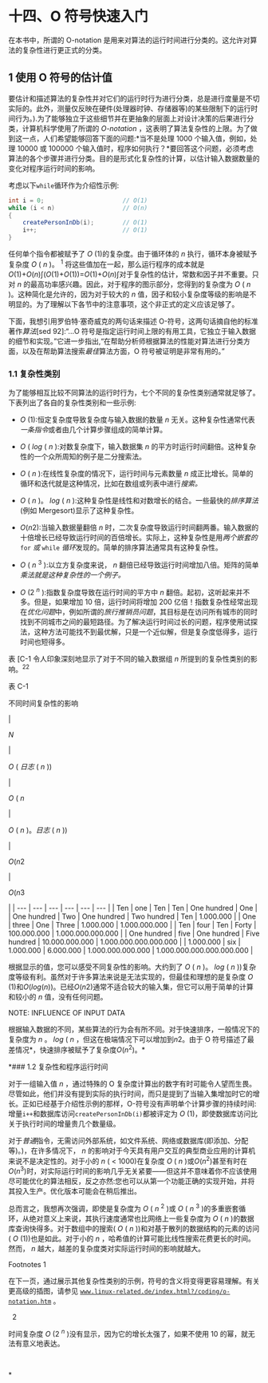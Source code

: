 # 十四、O 符号快速入门

在本书中，所谓的 O-notation 是用来对算法的运行时间进行分类的。这允许对算法的复杂性进行更正式的分类。

## 1 使用 O 符号的估计值

要估计和描述算法的复杂性并对它们的运行时行为进行分类，总是进行度量是不切实际的。此外，测量仅反映在硬件(处理器时钟、存储器等)的某些限制下的运行时间行为。).为了能够独立于这些细节并在更抽象的层面上对设计决策的后果进行分类，计算机科学使用了所谓的 *O-notation* ，这表明了算法复杂性的上限。为了做到这一点，人们希望能够回答下面的问题:*当不是处理 1000 个输入值，例如，处理 10000 或 100000 个输入值时，程序如何执行？*要回答这个问题，必须考虑算法的各个步骤并进行分类。目的是形式化复杂性的计算，以估计输入数据数量的变化对程序运行时间的影响。

考虑以下`while`循环作为介绍性示例:

```java
int i = 0;                      // O(1)
while (i < n)                   // O(n)
{
    createPersonInDb(i);        // O(1)
    i++;                        // O(1)
}

```

任何单个指令都被赋予了 *O* (1)的复杂度。由于循环体的 *n* 执行，循环本身被赋予复杂度 *O* ( *n* )。 <sup>1</sup> 将这些值加在一起，那么运行程序的成本就是*O*(1)+*O*(*n*)∫(*O*(1)+*O*(1))=*O*(1)+*O*(*n*)∫对于复杂性的估计，常数和因子并不重要。只对 *n* 的最高功率感兴趣。因此，对于程序的图示部分，您得到的复杂度为 *O* ( *n* )。这种简化是允许的，因为对于较大的 *n* 值，因子和较小复杂度等级的影响是不明显的。为了理解以下各节中的注意事项，这个非正式的定义应该足够了。

下面，我想引用罗伯特·塞奇威克的两句话来描述 O-符号，这两句话摘自他的标准著作*算法*[sed 92]:“...O 符号是指定运行时间上限的有用工具，它独立于输入数据的细节和实现。”它进一步指出,“在帮助分析师根据算法的性能对算法进行分类方面，以及在帮助算法搜索*最佳*算法方面，O 符号被证明是非常有用的。”

### 1.1 复杂性类别

为了能够相互比较不同算法的运行时行为，七个不同的复杂性类别通常就足够了。下表列出了各自的复杂性类别和一些示例:

*   *O* (1):恒定复杂度导致复杂度与输入数据的数量 *n* 无关。这种复杂性通常代表*一条指令*或者由几个计算步骤组成的简单计算。

*   *O* ( *log* ( *n* ):对数复杂度下，输入数据集 *n* 的平方时运行时间翻倍。这种复杂性的一个众所周知的例子是二分搜索法。

*   *O* ( *n* ):在线性复杂度的情况下，运行时间与元素数量 *n* 成正比增长。简单的循环和迭代就是这种情况，比如在数组或列表中进行*搜索。*

*   *O* ( *n* )。 *log* ( *n* ):这种复杂性是线性和对数增长的结合。一些最快的*排序算法*(例如 Mergesort)显示了这种复杂性。

*   *O*(*n*2):当输入数据量翻倍 *n* 时，二次复杂度导致运行时间翻两番。输入数据的十倍增长已经导致运行时间的百倍增长。实际上，这种复杂性是用*两个嵌套的* `for` *或* `while` *循环*发现的。简单的排序算法通常具有这种复杂性。

*   *O* ( *n* <sup>3</sup> ):以立方复杂度来说， *n* 翻倍已经导致运行时间增加八倍。矩阵的简单*乘法就是这种复杂性的一个例子。*

*   *O* (2 <sup>*n*</sup> ):指数复杂度导致在运行时间的平方中 *n* 翻倍。起初，这听起来并不多。但是，如果增加 10 倍，运行时间将增加 200 亿倍！指数复杂性经常出现在*优化问题*中，例如所谓的*旅行推销员问题*，其目标是在访问所有城市的同时找到不同城市之间的最短路径。为了解决运行时间过长的问题，程序使用试探法，这种方法可能找不到最优解，只是一个近似解，但是复杂度低得多，运行时间也短得多。

表 [C-1 令人印象深刻地显示了对于不同的输入数据组 *n* 所提到的复杂性类别的影响。<sup>22</sup>

表 C-1

不同时间复杂性的影响

<colgroup><col class="tcol1 align-left"> <col class="tcol2 align-left"> <col class="tcol3 align-left"> <col class="tcol4 align-left"> <col class="tcol5 align-left"> <col class="tcol6 align-left"></colgroup> 
| 

*N*

 | 

*O* ( *日志* ( *n* ))

 | 

*O* ( *n*

 | 

*O* ( *n* )。*日志* ( *n* ))

 | 

*O*(*n*2

 | 

*O*(*n*3

 |
| --- | --- | --- | --- | --- | --- |
| Ten | one | Ten | Ten | One hundred | One |
| One hundred | Two | One hundred | Two hundred | Ten | 1.000.000 |
| One | three | One | Three | 1.000.000 | 1.000.000.000 |
| Ten | four | Ten | Forty | 100.000.000 | 1.000.000.000.000 |
| One hundred | five | One hundred | Five hundred | 10.000.000.000 | 1.000.000.000.000.000 |
| 1.000.000 | six | 1.000.000 | 6.000.000 | 1.000.000.000.000 | 1.000.000.000.000.000.000 |

根据显示的值，您可以感受不同复杂性的影响。大约到了 *O* ( *n* )。 *log* ( *n* ))复杂度等级有利。虽然对于许多算法来说是无法实现的，但最佳和理想的是复杂度 *O* (1)和*O*(*log*(*n*))。已经*O*(*n*2)通常不适合较大的输入集，但它可以用于简单的计算和较小的 *n* 值，没有任何问题。

NOTE: INFLUENCE OF INPUT DATA

根据输入数据的不同，某些算法的行为会有所不同。对于快速排序，一般情况下的复杂度为 *n* 。 *log* ( *n* ，但这在极端情况下可以增加到*n*2。由于 O 符号描述了最差情况*，快速排序被赋予了复杂度*O*(*n*<sup>2</sup>)。*

 *### 1.2 复杂性和程序运行时间

对于一组输入值 *n* ，通过特殊的 O 复杂度计算出的数字有时可能令人望而生畏。尽管如此，他们并没有提到实际的执行时间，而只是提到了当输入集增加时它的增长。正如已经基于介绍性示例的那样，O-符号没有声明单个计算步骤的持续时间:增量`i++`和数据库访问`createPersonInDb(i)`都被评定为 *O* (1)，即使数据库访问比关于执行时间的增量贵几个数量级。

对于*普通*指令，无需访问外部系统，如文件系统、网络或数据库(即添加、分配等)。)，在许多情况下， *n* 的影响对于今天具有用户交互的典型商业应用的计算机来说不是决定性的。对于小的 *n* ( < 1000)在复杂度 *O* ( *n* )或*O*(*n*<sup>2</sup>)甚至有时在*O*(*n*<sup>3</sup>)时，对实际运行时间的影响几乎无关紧要——但这并不意味着你不应该使用尽可能优化的算法相反，反之亦然:您也可以从第一个功能正确的实现开始，并将其投入生产。优化版本可能会在稍后推出。

总而言之，我想再次强调，即使是复杂度为 *O* ( *n* <sup>2</sup> )或 *O* ( *n* <sup>3</sup> )的多重嵌套循环，从绝对意义上来说，其执行速度通常也比网络上一些复杂度为 *O* ( *n* )的数据库查询快得多。对于数组中的搜索( *O* ( *n* ))和对基于散列的数据结构的元素的访问( *O* (1))也是如此。对于小的 *n* ，哈希值的计算可能比线性搜索花费更长的时间。然而， *n* 越大，越差的复杂度类对实际运行时间的影响就越大。

<aside aria-label="Footnotes" class="FootnoteSection" epub:type="footnotes">Footnotes 1

在下一页，通过展示其他复杂性类别的示例，符号的含义将变得更容易理解。有关更高级的插图，请参见 [`www.linux-related.de/index.html?/coding/o-notation.htm`](http://www.linux-related.de/index.html%253F/coding/o-notation.htm) 。

  2

时间复杂度 *O* (2 <sup>*n*</sup> )没有显示，因为它的增长太强了，如果不使用 10 的幂，就无法有意义地表达。

 </aside>*